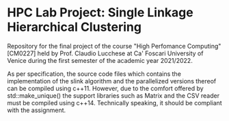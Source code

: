 # HPC Lab Project: Single Linkage Hierarchical Clustering
Repository for the final project of the course "High Perfomance Computing" [CM0227] held by Prof. Claudio Lucchese
at Ca' Foscari University of Venice during the first semester of the academic year 2021/2022.

As per specification, the source code files which contains the implementation of the slink algorithm and the parallelized
versions thereof can be compiled using c++11. However, due to the comfort offered by std::make_unique() the support libraries
such as Matrix and the CSV reader must be compiled using c++14. Technically speaking, it should be compliant with the assignment.

